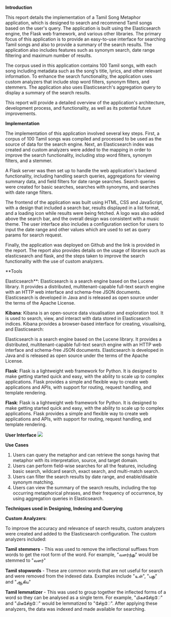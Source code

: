 **Introduction**

This report details the implementation of a Tamil Song Metaphor application, which is designed to search and recommend Tamil songs based on the user's query. The application is built using the Elasticsearch engine, the Flask web framework, and various other libraries. The primary focus of this application is to provide an easy-to-use interface for searching Tamil songs and also to provide a summary of the search results. The application also includes features such as synonym search, date range filtering and maximum number of results.

The corpus used in this application contains 100 Tamil songs, with each song including metadata such as the song's title, lyrics, and other relevant information. To enhance the search functionality, the application uses custom analyzers that include stop word filters, synonym filters, and stemmers. The application also uses Elasticsearch's aggregation query to display a summary of the search results.

This report will provide a detailed overview of the application's architecture, development process, and functionality, as well as its potential future improvements.

**Implementation**

The implementation of this application involved several key steps. First, a corpus of 100 Tamil songs was compiled and processed to be used as the source of data for the search engine. Next, an Elasticsearch index was created and custom analyzers were added to the mapping in order to improve the search functionality, including stop word filters, synonym filters, and a stemmer.

A Flask server was then set up to handle the web application's backend functionality, including handling search queries, aggregations for viewing summary data, and field filters for date range searches. Search queries were created for basic searches, searches with synonyms, and searches with date range filters.

The frontend of the application was built using HTML, CSS and JavaScript, with a design that included a search bar, results displayed in a list format, and a loading icon while results were being fetched. A logo was also added above the search bar, and the overall design was consistent with a music theme. The user interface also includes a configuration section for users to input the date range and other values which are used to set as query params for search request.

Finally, the application was deployed on Github and the link is provided in the report. The report also provides details on the usage of libraries such as elasticsearch and flask, and the steps taken to improve the search functionality with the use of custom analyzers.


**Tools

Elasticsearch**: Elasticsearch is a search engine based on the Lucene library. It provides a distributed, multitenant-capable full-text search engine with an HTTP web interface and schema-free JSON documents. Elasticsearch is developed in Java and is released as open source under the terms of the Apache License.

**Kibana**: Kibana is an open-source data visualisation and exploration tool. It is used to search, view, and interact with data stored in Elasticsearch indices. Kibana provides a browser-based interface for creating, visualising, and Elasticsearch:

Elasticsearch is a search engine based on the Lucene library. It provides a distributed, multitenant-capable full-text search engine with an HTTP web interface and schema-free JSON documents. Elasticsearch is developed in Java and is released as open source under the terms of the Apache License.

**Flask**: Flask is a lightweight web framework for Python. It is designed to make getting started quick and easy, with the ability to scale up to complex applications. Flask provides a simple and flexible way to create web applications and APIs, with support for routing, request handling, and template rendering.

**Flask**: Flask is a lightweight web framework for Python. It is designed to make getting started quick and easy, with the ability to scale up to complex applications. Flask provides a simple and flexible way to create web applications and APIs, with support for routing, request handling, and template rendering.


**User Interface**
![](https://github.com/MusabMahmoodh/tamil-song-metophar-app/blob/master/Aspose.Words.4fb90d0a-d500-44a5-b13f-e7e1c943d006.001.png)

**Use Cases**

1. Users can query the metaphor and can retrieve the songs having that metaphor with its interpretation, source, and target domain.
1. Users can perform field-wise searches for all the features, including basic search, wildcard search, exact search, and multi-match search.
1. Users can filter the search results by date range, and enable/disable synonym matching.
1. Users can view the summary of the search results, including the top occurring metaphorical phrases, and their frequency of occurrence, by using aggregation queries in Elasticsearch.

**Techniques used in Designing, Indexing and Querying**

**Custom Analyzers**:

To improve the accuracy and relevance of search results, custom analyzers were created and added to the Elasticsearch configuration. The custom analyzers included:

**Tamil stemmers** - This was used to remove the inflectional suffixes from words to get the root form of the word. For example, "வளர்ந்து" would be stemmed to "வளர்"

**Tamil stopwords** - These are common words that are not useful for search and were removed from the indexed data. Examples include "உள்", "பது" and "ஆகிய"

**Tamil lemmatizer** - This was used to group together the inflected forms of a word so they can be analysed as a single term. For example, "மிகச்சிேந்ே" and "மிகசிேந்ே" would be lemmatized to "சிேந்ே". After applying these analyzers, the data was indexed and made available for searching.
